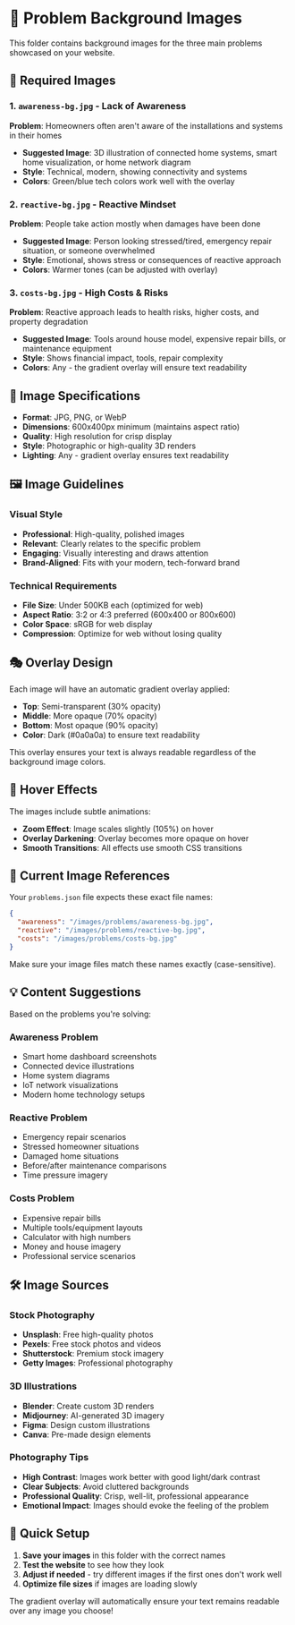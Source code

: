 # 🚨 Problem Background Images

This folder contains background images for the three main problems showcased on your website.

## 📁 Required Images

### 1. `awareness-bg.jpg` - Lack of Awareness
**Problem**: Homeowners often aren't aware of the installations and systems in their homes
- **Suggested Image**: 3D illustration of connected home systems, smart home visualization, or home network diagram
- **Style**: Technical, modern, showing connectivity and systems
- **Colors**: Green/blue tech colors work well with the overlay

### 2. `reactive-bg.jpg` - Reactive Mindset  
**Problem**: People take action mostly when damages have been done
- **Suggested Image**: Person looking stressed/tired, emergency repair situation, or someone overwhelmed
- **Style**: Emotional, shows stress or consequences of reactive approach
- **Colors**: Warmer tones (can be adjusted with overlay)

### 3. `costs-bg.jpg` - High Costs & Risks
**Problem**: Reactive approach leads to health risks, higher costs, and property degradation
- **Suggested Image**: Tools around house model, expensive repair bills, or maintenance equipment
- **Style**: Shows financial impact, tools, repair complexity
- **Colors**: Any - the gradient overlay will ensure text readability

## 🎨 Image Specifications

- **Format**: JPG, PNG, or WebP
- **Dimensions**: 600x400px minimum (maintains aspect ratio)
- **Quality**: High resolution for crisp display
- **Style**: Photographic or high-quality 3D renders
- **Lighting**: Any - gradient overlay ensures text readability

## 🖼️ Image Guidelines

### Visual Style
- **Professional**: High-quality, polished images
- **Relevant**: Clearly relates to the specific problem
- **Engaging**: Visually interesting and draws attention
- **Brand-Aligned**: Fits with your modern, tech-forward brand

### Technical Requirements
- **File Size**: Under 500KB each (optimized for web)
- **Aspect Ratio**: 3:2 or 4:3 preferred (600x400 or 800x600)
- **Color Space**: sRGB for web display
- **Compression**: Optimize for web without losing quality

## 🎭 Overlay Design

Each image will have an automatic gradient overlay applied:
- **Top**: Semi-transparent (30% opacity) 
- **Middle**: More opaque (70% opacity)
- **Bottom**: Most opaque (90% opacity)
- **Color**: Dark (#0a0a0a) to ensure text readability

This overlay ensures your text is always readable regardless of the background image colors.

## 🔄 Hover Effects

The images include subtle animations:
- **Zoom Effect**: Image scales slightly (105%) on hover
- **Overlay Darkening**: Overlay becomes more opaque on hover
- **Smooth Transitions**: All effects use smooth CSS transitions

## 📝 Current Image References

Your `problems.json` file expects these exact file names:

```json
{
  "awareness": "/images/problems/awareness-bg.jpg",
  "reactive": "/images/problems/reactive-bg.jpg", 
  "costs": "/images/problems/costs-bg.jpg"
}
```

Make sure your image files match these names exactly (case-sensitive).

## 💡 Content Suggestions

Based on the problems you're solving:

### Awareness Problem
- Smart home dashboard screenshots
- Connected device illustrations  
- Home system diagrams
- IoT network visualizations
- Modern home technology setups

### Reactive Problem
- Emergency repair scenarios
- Stressed homeowner situations
- Damaged home situations
- Before/after maintenance comparisons
- Time pressure imagery

### Costs Problem  
- Expensive repair bills
- Multiple tools/equipment layouts
- Calculator with high numbers
- Money and house imagery
- Professional service scenarios

## 🛠️ Image Sources

### Stock Photography
- **Unsplash**: Free high-quality photos
- **Pexels**: Free stock photos and videos
- **Shutterstock**: Premium stock imagery
- **Getty Images**: Professional photography

### 3D Illustrations
- **Blender**: Create custom 3D renders
- **Midjourney**: AI-generated 3D imagery
- **Figma**: Design custom illustrations
- **Canva**: Pre-made design elements

### Photography Tips
- **High Contrast**: Images work better with good light/dark contrast
- **Clear Subjects**: Avoid cluttered backgrounds
- **Professional Quality**: Crisp, well-lit, professional appearance
- **Emotional Impact**: Images should evoke the feeling of the problem

## 🚀 Quick Setup

1. **Save your images** in this folder with the correct names
2. **Test the website** to see how they look
3. **Adjust if needed** - try different images if the first ones don't work well
4. **Optimize file sizes** if images are loading slowly

The gradient overlay will automatically ensure your text remains readable over any image you choose!